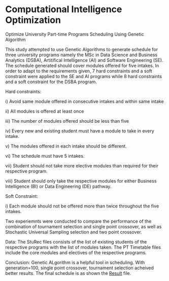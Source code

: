 # Computational Intelligence Optimization
Optimize University Part-time Programs Scheduling Using Genetic Algorithm

This study attempted to use Genetic Algorithms to generate schedule for three university programs namely the MSc in Data Science and Business Analytics (DSBA), Artitifical Intelligence (AI) and Software Engineering (SE). The schedule generated should cover modules offered for five intakes. 
In order to adapt to the requirements given, 7 hard constraints and a soft constraint were applied to the SE and AI programs while 8 hard constraints and a soft constraint for the DSBA program. 

Hard constraints:

i) Avoid same module offered in consecutive intakes and within same intake

ii) All modules is offered at least once

iii) The number of modules offered should be less than five

iv) Every new and existing student must have a module to take in every intake.

v) The modules offered in each intake should be different.

vi) The schedule must have 5 intakes.

vii) Student should not take more elective modules than required for their respective program. 

viii) Student should only take the respective modules for either Business Intelligence (BI) or Data Engineering (DE) pathway.

Soft Constraint:

i) Each module should not be offered more than twice throughout the five intakes.

Two experiemnts were conducted to compare the performance of the combination of tournament selection and single point crossover, as well as Stochastic Universal Sampling selection and two point crossover.

Data:
The StuRec files consists of the list of existing students of the respective programs with the list of modules taken.
The PT Timetable files include the core modules and electives of the respective programs.

Conclusion:
Genetic ALgorithm is a helpful tool in scheduling. With generation=100, single point crossover, tournament selection acheived better results. The final schedule is as shown the [Result](https://github.com/suetteh/GeneticAlgoOpt/blob/main/Results.pdf) file.
